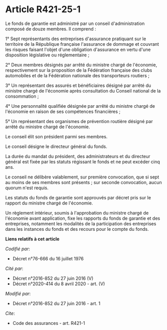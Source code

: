 # Article R421-25-1

Le fonds de garantie est administré par un conseil d'administration composé de douze membres. Il comprend :

1° Sept représentants des entreprises d'assurance pratiquant sur le territoire de la République française l'assurance de
dommage et couvrant les risques faisant l'objet d'une obligation d'assurance en vertu d'une disposition législative ou
réglementaire ;

2° Deux membres désignés par arrêté du ministre chargé de l'économie, respectivement sur la proposition de la Fédération
française des clubs automobiles et de la Fédération nationale des transporteurs routiers ;

3° Un représentant des assurés et bénéficiaires désigné par arrêté du ministre chargé de l'économie après consultation du
Conseil national de la consommation ;

4° Une personnalité qualifiée désignée par arrêté du ministre chargé de l'économie en raison de ses compétences financières ;

5° Un représentant des organismes de prévention routière désigné par arrêté du ministre chargé de l'économie. 

Le conseil élit son président parmi ses membres. 

Le conseil désigne le directeur général du fonds. 

La durée du mandat du président, des administrateurs et du directeur général est fixée par les statuts régissant le fonds et
ne peut excéder cinq ans. 

Le conseil ne délibère valablement, sur première convocation, que si sept au moins de ses membres sont présents ; sur seconde
convocation, aucun quorum n'est requis.  

Les statuts du fonds de garantie sont approuvés par décret pris sur le rapport du ministre chargé de l'économie. 

Un règlement intérieur, soumis à l'approbation du ministre chargé de l'économie avant application, fixe les rapports du fonds
de garantie et des entreprises, notamment les modalités de la participation des entreprises dans les instances du fonds et
des recours pour le compte du fonds.

**Liens relatifs à cet article**

_Codifié par_:

  - Décret n°76-666 du 16 juillet 1976

_Cité par_:

  - Décret n°2016-852 du 27 juin 2016 (V)
  - Décret n°2020-414 du 8 avril 2020 - art. (V)

_Modifié par_:

  - Décret n°2016-852 du 27 juin 2016 - art. 1

_Cite_:

  - Code des assurances - art. R421-1

